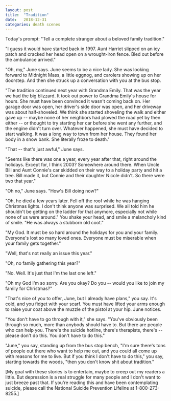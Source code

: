 ```yaml
---
layout: post
title:  "Tradition"
date:   2018-12-31 
categories: death scenes
---
```

Today's prompt: "Tell a complete stranger about a beloved family tradition."

"I guess it would have started back in 1997. Aunt Harriet slipped on an icy patch and cracked her head open on a wrought-iron fence. Bled out before the ambulance arrived."

"Oh, my," June says. June seems to be a nice lady. She was looking forward to Midnight Mass, a little eggnog, and carolers showing up on her doorstep. And then she struck up a conversation with you at the bus stop.

"The tradition continued next year with Grandma Emily. That was the year we had the big blizzard. It took out power to Grandma Emily's house for hours. She must have been convinced it wasn't coming back on. Her garage door was open, her driver's side door was open, and her driveway was about half-shoveled. We think she started shoveling the walk and either gave up -- maybe none of her neighbors had plowed the road yet by then either -- or thought to try starting her car before she went any further, and the engine didn't turn over. Whatever happened, she must have decided to start walking. It was a long way to town from her house. They found her body in a snow bank. She literally froze to death."

"That -- that's just awful," June says.

"Seems like there was one a year, every year after that, right around the holidays. Except for, I think 2003? Somewhere around there. When Uncle Bill and Aunt Connie's car skidded on their way to a holiday party and hit a tree. Bill made it, but Connie and their daughter Nicole didn't. So there were two that year." 

"Oh no," June says. "How's Bill doing now?"

"Oh, he died a few years later. Fell off the roof while he was hanging Christmas lights. I don't think anyone was surprised. We all told him he shouldn't be getting on the ladder for that anymore, especially not while none of us were around." You shake your head, and smile a melancholy kind of smile. "He was always a stubborn old coot."

"My God. It must be so hard around the holidays for you and your family. Everyone's lost so many loved ones. Everyone must be miserable when your family gets together."

"Well, that's not really an issue this year."

"Oh, no family gathering this year?"

"No. Well. It's just that I'm the last one left."

"Oh my God I'm so sorry. Are you okay? Do you -- would you like to join my family for Christmas?"

"That's nice of you to offer, June, but I already have plans," you say. It's cold, and you fidget with your scarf. You must have lifted your arms enough to raise your coat above the muzzle of the pistol at your hip. June notices.

"You don't have to go through with it," she says. "You've obviously been through so much, more than anybody should have to. But there are people who can help you. There's the suicide hotline, there's therapists, there's -- please don't do this. You don't have to do this."

"June," you say, standing up from the bus stop bench, "I'm sure there's tons of people out there who want to help me out, and you could all come up with reasons for me to live. But if you think I don't have to do this," you say, starting towards the woods, "then you don't know shit about tradition."

[My goal with these stories is to entertain, maybe to creep out my readers a little. But depression is a real struggle for many people and I don't want to just breeze past that. If you're reading this and have been contemplating suicide, please call the National Suicide Prevention Lifeline at 1-800-273-8255.]
